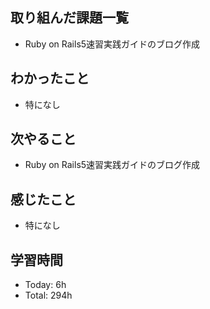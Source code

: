 ## 取り組んだ課題一覧
- Ruby on Rails5速習実践ガイドのブログ作成
## わかったこと
- 特になし
## 次やること
- Ruby on Rails5速習実践ガイドのブログ作成
## 感じたこと
- 特になし
## 学習時間
- Today: 6h
- Total: 294h